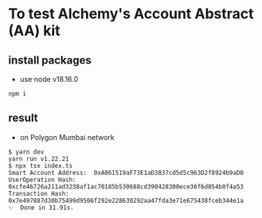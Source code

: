 # To test Alchemy's Account Abstract (AA) kit

## install packages

* use node v18.16.0

```shell
npm i
```

## result

* on Polygon Mumbai network

```shell
$ yarn dev
yarn run v1.22.21
$ npx tsx index.ts
Smart Account Address:  0xA061519aF73E1aD3837cd5d5c963D2f8924b9aD0
UserOperation Hash:  0xcfe46726a211ad3238af1ac70185b530688cd390428300ece36f6d054b8f4a53
Transaction Hash:  0x7e497887d30b75499d9506f292e228630292aa47fda3e71e675438fceb344e1a
✨  Done in 31.91s.
```

